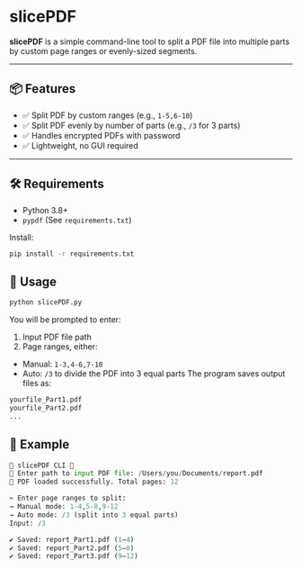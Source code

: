 # slicePDF

**slicePDF** is a simple command-line tool to split a PDF file into multiple parts by custom page ranges or evenly-sized segments.


---

## 📦 Features

- ✅ Split PDF by custom ranges (e.g., `1-5,6-10`)
- ✅ Split PDF evenly by number of parts (e.g., `/3` for 3 parts)
- ✅ Handles encrypted PDFs with password
- ✅ Lightweight, no GUI required

---

## 🛠 Requirements

- Python 3.8+
- `pypdf` (See `requirements.txt`)

Install:

```bash
pip install -r requirements.txt
```

## 🚀 Usage
```bash
python slicePDF.py
```

You will be prompted to enter:

1. Input PDF file path
2. Page ranges, either:
  - Manual: `1-3,4-6,7-10`
  - Auto: `/3` to divide the PDF into 3 equal parts
The program saves output files as:
```python
yourfile_Part1.pdf
yourfile_Part2.pdf
...
```

## 📝 Example
```python
🔹 slicePDF CLI 🔹
📂 Enter path to input PDF file: /Users/you/Documents/report.pdf
📄 PDF loaded successfully. Total pages: 12

✂ Enter page ranges to split:
→ Manual mode: 1-4,5-8,9-12
→ Auto mode: /3 (split into 3 equal parts)
Input: /3

✔ Saved: report_Part1.pdf (1–4)
✔ Saved: report_Part2.pdf (5–8)
✔ Saved: report_Part3.pdf (9–12)
```
